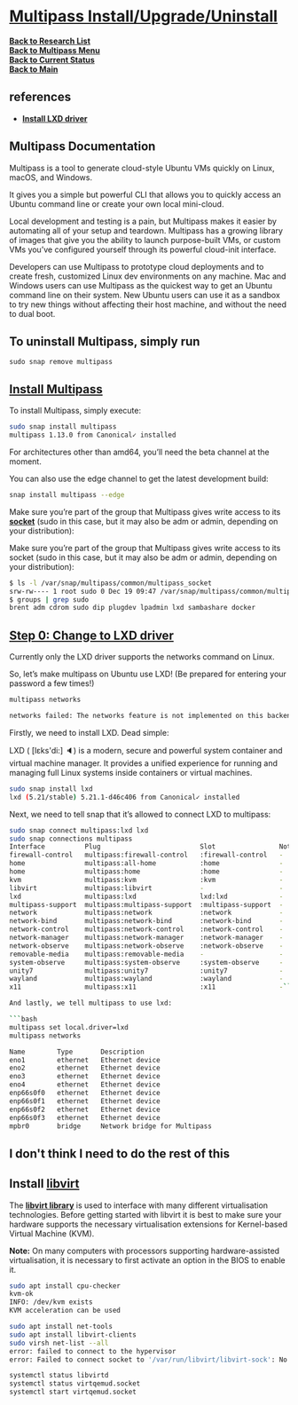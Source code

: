 # **[Multipass Install/Upgrade/Uninstall](https://multipass.run/docs/installing-on-linux#heading--install-upgrade-uninstall)**

**[Back to Research List](../../../research_list.md)**\
**[Back to Multipass Menu](./multipass_menu.md)**\
**[Back to Current Status](../../../../development/status/weekly/current_status.md)**\
**[Back to Main](../../../../README.md)**

## references

- **[Install LXD driver](https://jon.sprig.gs/blog/post/2800)**

## Multipass Documentation

Multipass is a tool to generate cloud-style Ubuntu VMs quickly on Linux, macOS, and Windows.

It gives you a simple but powerful CLI that allows you to quickly access an Ubuntu command line or create your own local mini-cloud.

Local development and testing is a pain, but Multipass makes it easier by automating all of your setup and teardown. Multipass has a growing library of images that give you the ability to launch purpose-built VMs, or custom VMs you’ve configured yourself through its powerful cloud-init interface.

Developers can use Multipass to prototype cloud deployments and to create fresh, customized Linux dev environments on any machine. Mac and Windows users can use Multipass as the quickest way to get an Ubuntu command line on their system. New Ubuntu users can use it as a sandbox to try new things without affecting their host machine, and without the need to dual boot.

## To uninstall Multipass, simply run

```sudo snap remove multipass```

## **[Install Multipass](https://multipass.run/docs/installing-on-linux#heading--install-upgrade-uninstall)**

To install Multipass, simply execute:

```bash
sudo snap install multipass
multipass 1.13.0 from Canonical✓ installed
```

For architectures other than amd64, you’ll need the beta channel at the moment.

You can also use the edge channel to get the latest development build:

```bash
snap install multipass --edge
```

Make sure you’re part of the group that Multipass gives write access to its **[socket](../../sockets/unix_domain_sockets.md)** (sudo in this case, but it may also be adm or admin, depending on your distribution):

Make sure you’re part of the group that Multipass gives write access to its socket (sudo in this case, but it may also be adm or admin, depending on your distribution):

```bash
$ ls -l /var/snap/multipass/common/multipass_socket
srw-rw---- 1 root sudo 0 Dec 19 09:47 /var/snap/multipass/common/multipass_socket
$ groups | grep sudo
brent adm cdrom sudo dip plugdev lpadmin lxd sambashare docker

```

## **[Step 0: Change to LXD driver](https://jon.sprig.gs/blog/post/2800)**

Currently only the LXD driver supports the networks command on Linux.

So, let’s make multipass on Ubuntu use LXD! (Be prepared for entering your password a few times!)

```bash
multipass networks

networks failed: The networks feature is not implemented on this backend.
```

Firstly, we need to install LXD. Dead simple:

LXD ( [lɛks'di:] 🔈) is a modern, secure and powerful system container and virtual machine manager. It provides a unified experience for running and managing full Linux systems inside containers or virtual machines.

```bash
sudo snap install lxd
lxd (5.21/stable) 5.21.1-d46c406 from Canonical✓ installed
```

Next, we need to tell snap that it’s allowed to connect LXD to multipass:

```bash
sudo snap connect multipass:lxd lxd
sudo snap connections multipass
Interface          Plug                         Slot                Notes
firewall-control   multipass:firewall-control   :firewall-control   -
home               multipass:all-home           :home               -
home               multipass:home               :home               -
kvm                multipass:kvm                :kvm                -
libvirt            multipass:libvirt            -                   -
lxd                multipass:lxd                lxd:lxd             -
multipass-support  multipass:multipass-support  :multipass-support  -
network            multipass:network            :network            -
network-bind       multipass:network-bind       :network-bind       -
network-control    multipass:network-control    :network-control    -
network-manager    multipass:network-manager    :network-manager    -
network-observe    multipass:network-observe    :network-observe    -
removable-media    multipass:removable-media    -                   -
system-observe     multipass:system-observe     :system-observe     -
unity7             multipass:unity7             :unity7             -
wayland            multipass:wayland            :wayland            -
x11                multipass:x11                :x11                -```

And lastly, we tell multipass to use lxd:

```bash
multipass set local.driver=lxd
multipass networks

Name        Type       Description
eno1        ethernet   Ethernet device
eno2        ethernet   Ethernet device
eno3        ethernet   Ethernet device
eno4        ethernet   Ethernet device
enp66s0f0   ethernet   Ethernet device
enp66s0f1   ethernet   Ethernet device
enp66s0f2   ethernet   Ethernet device
enp66s0f3   ethernet   Ethernet device
mpbr0       bridge     Network bridge for Multipass
```

## I don't think I need to do the rest of this

## Install **[libvirt](https://ubuntu.com/server/docs/libvirt)**

The **[libvirt library](https://libvirt.org/)** is used to interface with many different virtualisation technologies. Before getting started with libvirt it is best to make sure your hardware supports the necessary virtualisation extensions for Kernel-based Virtual Machine (KVM).

**Note:**
On many computers with processors supporting hardware-assisted virtualisation, it is necessary to first activate an option in the BIOS to enable it.

```bash
sudo apt install cpu-checker
kvm-ok                      
INFO: /dev/kvm exists
KVM acceleration can be used

```

```bash
sudo apt install net-tools
sudo apt install libvirt-clients
sudo virsh net-list --all
error: failed to connect to the hypervisor
error: Failed to connect socket to '/var/run/libvirt/libvirt-sock': No such file or directory

systemctl status libvirtd
systemctl status virtqemud.socket
systemctl start virtqemud.socket
```
